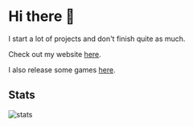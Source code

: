# Hi there 👋
I start a lot of projects and don't finish quite as much.

Check out my website [here](https://thbop.github.io/).

I also release some games [here](https://thbop.itch.io/).

## Stats
![stats](https://github-readme-stats.vercel.app/api/top-langs/?username=thbop&theme=gruvbox)
